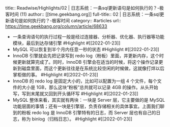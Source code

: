 title:: Readwise/Highlights/02  | 日志系统：一条sql更新语句是如何执行的？-极客时间 (11)
author:: [[time.geekbang.org]]
full-title:: 02  | 日志系统：一条sql更新语句是如何执行的？-极客时间
category:: #articles
url:: https://time.geekbang.org/column/article/68633

- 一条查询语句的执行过程一般是经过连接器、分析器、优化器、执行器等功能模块，最后到达存储引擎 #Highlight #[[2022-01-23]]
- MySQL 可以恢复到半个月内任意一秒的状态 #Highlight #[[2022-01-23]]
- InnoDB 引擎就会先把记录写到 redo log（粉板）里面，并更新内存，这个时候更新就算完成了。同时，InnoDB 引擎会在适当的时候，将这个操作记录更新到磁盘里面，而这个更新往往是在系统比较空闲的时候做，这就像打烊以后掌柜做的事。 #Highlight #[[2022-01-23]]
- InnoDB 的 redo log 是固定大小的，比如可以配置为一组 4 个文件，每个文件的大小是 1GB，那么这块“粉板”总共就可以记录 4GB 的操作。从头开始写，写到末尾就又回到开头循环写 #Highlight #[[2022-01-23]]
- MySQL 整体来看，其实就有两块：一块是 Server 层，它主要做的是 MySQL 功能层面的事情；还有一块是引擎层，负责存储相关的具体事宜。上面我们聊到的粉板 redo log 是 InnoDB 引擎特有的日志，而 Server 层也有自己的日志，称为 binlog（归档日志）。 #Highlight #[[2022-01-23]]